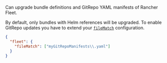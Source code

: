 Can upgrade bundle definitions and GitRepo YAML manifests of Rancher Fleet.

By default, only bundles with Helm references will be upgraded.
To enable GitRepo updates you have to extend your [`fileMatch`](https://docs.renovatebot.com/configuration-options/#filematch) configuration.

```json
{
  "fleet": {
    "fileMatch": ["myGitRepoManifests\\.yaml"]
  }
}
```
